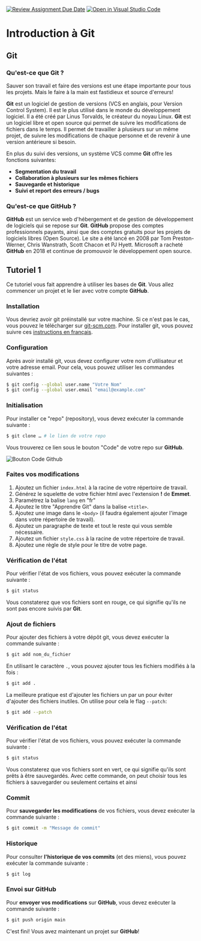 [![Review Assignment Due Date](https://classroom.github.com/assets/deadline-readme-button-24ddc0f5d75046c5622901739e7c5dd533143b0c8e959d652212380cedb1ea36.svg)](https://classroom.github.com/a/_hLprFeW)
[![Open in Visual Studio Code](https://classroom.github.com/assets/open-in-vscode-718a45dd9cf7e7f842a935f5ebbe5719a5e09af4491e668f4dbf3b35d5cca122.svg)](https://classroom.github.com/online_ide?assignment_repo_id=14058508&assignment_repo_type=AssignmentRepo)
# Introduction à Git

## Git

### Qu'est-ce que Git ?

Sauver son travail et faire des versions est une étape importante pour tous les projets. Mais le faire à la main est fastidieux et source d'erreurs!

**Git** est un logiciel de gestion de versions (VCS en anglais, pour Version Control System). Il est le plus utilisé dans le monde du développement logiciel. Il a été créé par Linus Torvalds, le créateur du noyau Linux. **Git** est un logiciel libre et open source qui permet de suivre les modifications de fichiers dans le temps. Il permet de travailler à plusieurs sur un même projet, de suivre les modifications de chaque personne et de revenir à une version antérieure si besoin.

En plus du suivi des versions, un système VCS comme **Git** offre les fonctions suivantes:

- **Segmentation du travail**
- **Collaboration à plusieurs sur les mêmes fichiers**
- **Sauvegarde et historique**
- **Suivi et report des erreurs / bugs**

### Qu'est-ce que GitHub ?

**GitHub** est un service web d'hébergement et de gestion de développement de logiciels qui se repose sur **Git**. **GitHub** propose des comptes professionnels payants, ainsi que des comptes gratuits pour les projets de logiciels libres (Open Source). Le site a été lancé en 2008 par Tom Preston-Werner, Chris Wanstrath, Scott Chacon et PJ Hyett. Microsoft a racheté **GitHub** en 2018 et continue de promouvoir le développement open source.

## Tutoriel 1

Ce tutoriel vous fait apprendre à utiliser les bases de **Git**. Vous allez commencer un projet et le lier avec votre compte **GitHub**.

### Installation

Vous devriez avoir git préinstallé sur votre machine. Si ce n'est pas le cas, vous pouvez le télécharger sur [git-scm.com](https://git-scm.com/downloads).
Pour installer git, vous pouvez suivre ces [instructions en français](https://git-scm.com/book/fr/v2/D%C3%A9marrage-rapide-Installation-de-Git).

### Configuration

Après avoir installé git, vous devez configurer votre nom d'utilisateur et votre adresse email. Pour cela, vous pouvez utiliser les commandes suivantes :

```bash
$ git config --global user.name "Votre Nom"
$ git config --global user.email "email@example.com"
```

### Initialisation

Pour installer ce "repo" (repository), vous devez exécuter la commande suivante :

```bash
$ git clone … # le lien de votre repo
```

Vous trouverez ce lien sous le bouton "Code" de votre repo sur **GitHub**.

![Bouton Code Github](private/docs/clone.png)

### Faites vos modifications

1. Ajoutez un fichier `index.html` à la racine de votre répertoire de travail.
1. Générez le squelette de votre fichier html avec l'extension **!** de **Emmet**.
1. Paramétrez la balise `lang` en "fr"
1. Ajoutez le titre "Apprendre Git" dans la balise `<title>`.
1. Ajoutez une image dans le `<body>` (il faudra également ajouter l'image dans votre répertoire de travail).
1. Ajoutez un paragraphe de texte et tout le reste qui vous semble nécessaire.
1. Ajoutez un fichier `style.css` à la racine de votre répertoire de travail.
1. Ajoutez une règle de style pour le titre de votre page.

### Vérification de l'état

Pour vérifier l'état de vos fichiers, vous pouvez exécuter la commande suivante :

```bash
$ git status
```

Vous constaterez que vos fichiers sont en rouge, ce qui signifie qu'ils ne sont pas encore suivis par **Git**.

### Ajout de fichiers

Pour ajouter des fichiers à votre dépôt git, vous devez exécuter la commande suivante :

```bash
$ git add nom_du_fichier
```

En utilisant le caractère `.`, vous pouvez ajouter tous les fichiers modifiés à la fois :

```bash
$ git add .
```

La meilleure pratique est d'ajouter les fichiers un par un pour éviter d'ajouter des fichiers inutiles. On utilise pour cela le flag `--patch`:

```bash
$ git add --patch
```

### Vérification de l'état

Pour vérifier l'état de vos fichiers, vous pouvez exécuter la commande suivante :

```bash
$ git status
```

Vous constaterez que vos fichiers sont en vert, ce qui signifie qu'ils sont prêts à être sauvegardés. Avec cette commande, on peut choisir tous les fichiers à sauvegarder ou seulement certains et ainsi

### Commit

Pour **sauvegarder les modifications** de vos fichiers, vous devez exécuter la commande suivante :

```bash
$ git commit -m "Message de commit"
```

### Historique

Pour consulter **l'historique de vos commits** (et des miens), vous pouvez exécuter la commande suivante :

```bash
$ git log
```

### Envoi sur GitHub

Pour **envoyer vos modifications** sur **GitHub**, vous devez exécuter la commande suivante :

```bash
$ git push origin main
```

C'est fini! Vous avez maintenant un projet sur **GitHub**!
